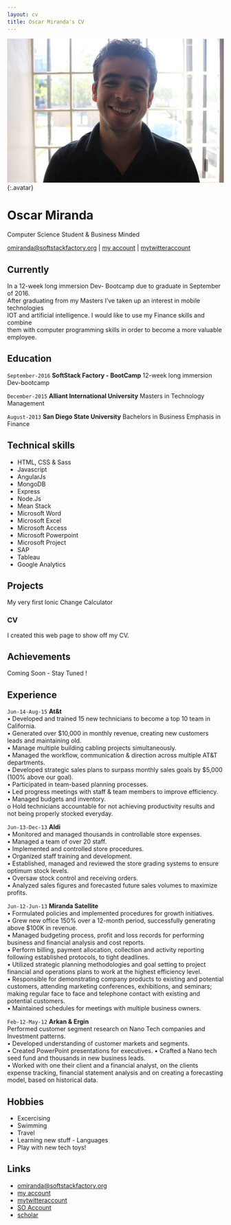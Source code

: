 ```yaml
---
layout: cv
title: Oscar Miranda's CV
---
```


![Oscar](./media/22.png){:.avatar}

# Oscar Miranda<br>
Computer Science Student & Business Minded

<div id="webaddress">
<a href="mailto:">omiranda@softstackfactory.org</a>
|
<i class="fa fa-github"></i> <a href="https://github.com/oscar521/omiranda.gitbhub.io.git">my account</a>
|
<i class="fa fa-twitter"></i> <a href="http://twitter.com/">mytwitteraccount</a>
</div>


## Currently

In a 12-week long immersion Dev- Bootcamp due to graduate in September of 2016.<br> 
After graduating from my Masters I’ve taken up an interest in mobile technologies <br>
IOT and artificial intelligence. I would like to use my Finance skills and combine <br>
them with computer programming skills in order to become a more valuable employee.


## Education

`September-2016`
__SoftStack Factory - BootCamp__ 12-week long immersion Dev-bootcamp

`December-2015`
__Alliant International University__ Masters in Technology Management

`August-2013`
__San Diego State University__ Bachelors in Business Emphasis in Finance


## Technical skills

* HTML, CSS & Sass
* Javascript
* AngularJs
* MongoDB
* Express
* Node.Js
* Mean Stack
* Microsoft Word
* Microsoft Excel
* Microsoft Access
* Microsoft Powerpoint
* Microsoft Project
* SAP
* Tableau
* Google Analytics

## Projects
My very first Ionic Change Calculator

### CV

I created this web page to show off my CV.  

## Achievements

Coming Soon - Stay Tuned !

## Experience

`Jun-14-Aug-15`
__At&t__ <br>
•	Developed and trained 15 new technicians to become a top 10 team in California.<br>
•	Generated over $10,000 in monthly revenue, creating new customers leads and maintaining old.<br>
•	Manage multiple building cabling projects simultaneously. <br>
•	Managed the workflow, communication & direction across multiple AT&T departments.<br>
•	Developed strategic sales plans to surpass monthly sales goals by $5,000 (100% above our goal).<br>
•	Participated in team-based planning processes. <br>
•	Led progress meetings with staff & team members to improve efficiency. <br>
•	Managed budgets and inventory.<br>
    o   Hold technicians accountable for not achieving productivity results and not being properly stocked everyday.<br>

`Jun-13-Dec-13`
__Aldi__ <br>
•	Monitored and managed thousands in controllable store expenses.<br>
•	Managed a team of over 20 staff.<br>
•	Implemented and controlled store procedures. <br>
•	Organized staff training and development.<br>
•	Established, managed and reviewed the store grading systems to ensure optimum stock levels. <br>
•	Oversaw stock control and receiving orders.<br>
•	Analyzed sales figures and forecasted future sales volumes to maximize profits. <br>

`Jun-12-Jun-13`
__Miranda Satellite__ <br>
•	Formulated policies and implemented procedures for growth initiatives.<br>
•	Grew new office 150% over a 12-month period, successfully generating above $100K in revenue.<br>
•	Managed budgeting process, profit and loss records for performing business and financial analysis and cost reports.<br>
•	Perform billing, payment allocation, collection and activity reporting following established protocols, to tight deadlines. <br>
•	Utilized strategic planning methodologies and goal setting to project financial and operations plans to work at the highest efficiency level.<br>
•	Responsible for demonstrating company products to existing and potential customers, attending marketing conferences, exhibitions, and seminars; making regular face to face and telephone contact with existing and potential customers.<br> 
•	Maintained schedules for meetings with multiple business owners. <br>

`Feb-12-May-12`
__Arkan & Ergin__ <br>
Performed customer segment research on Nano Tech companies and Investment patterns.<br>
• 	Developed understanding of customer markets and segments.<br>
•	Created PowerPoint presentations for executives.
•	Crafted a Nano tech seed fund and thousands in new business leads.<br>
•	Worked with one their client and a financial analyst, on the clients expense tracking, financial statement analysis and on creating a forecasting model, based on historical data.<br>




## Hobbies

* Excercising
* Swimming
* Travel
* Learning new stuff - Languages
* Play with new tech toys!

## Links

* <i class="fa fa-envelope"></i> <a href="mailto:">omiranda@softstackfactory.org</a><br />
* <i class="fa fa-github"></i> <a href="http://github.com/">my account</a><br />
* <i class="fa fa-twitter"></i> <a href="http://twitter.com/">mytwitteraccount</a><br />
* <i class="fa fa-stack-overflow"></i> <a href="http://stackoverflow.com/">SO Account</a>
* <i class="fa fa-google"></i> <a href="http://scholar.google.com/">scholar</a>
